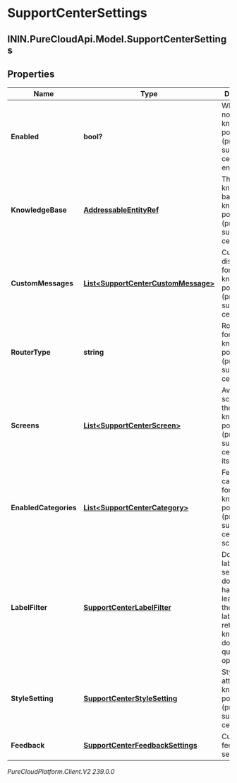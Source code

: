 # SupportCenterSettings

## ININ.PureCloudApi.Model.SupportCenterSettings

## Properties

|Name | Type | Description | Notes|
|------------ | ------------- | ------------- | -------------|
| **Enabled** | **bool?** | Whether or not knowledge portal (previously support center) is enabled | |
| **KnowledgeBase** | [**AddressableEntityRef**](AddressableEntityRef) | The knowledge base for knowledge portal (previously support center) | |
| **CustomMessages** | [**List&lt;SupportCenterCustomMessage&gt;**](SupportCenterCustomMessage) | Customizable display texts for knowledge portal (previously support center) | [optional] |
| **RouterType** | **string** | Router type for knowledge portal (previously support center) | [optional] |
| **Screens** | [**List&lt;SupportCenterScreen&gt;**](SupportCenterScreen) | Available screens for the knowledge portal (previously support center) with its modules | |
| **EnabledCategories** | [**List&lt;SupportCenterCategory&gt;**](SupportCenterCategory) | Featured categories for knowledge portal (previously support center) home screen | |
| **LabelFilter** | [**SupportCenterLabelFilter**](SupportCenterLabelFilter) | Document label filter. If set, only documents having at least one of the specified labels will be returned by knowledge document query operations. | [optional] |
| **StyleSetting** | [**SupportCenterStyleSetting**](SupportCenterStyleSetting) | Style attributes for knowledge portal (previously support center) | |
| **Feedback** | [**SupportCenterFeedbackSettings**](SupportCenterFeedbackSettings) | Customer feedback settings | [optional] |



_PureCloudPlatform.Client.V2 239.0.0_
